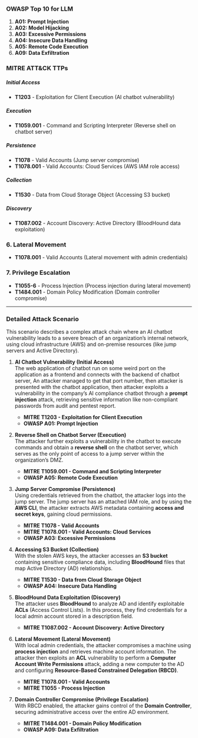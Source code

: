 ### **OWASP Top 10 for LLM**

1. **A01: Prompt Injection** 
2. **A02: Model Hijacking**
3. **A03: Excessive Permissions**
4. **A04: Insecure Data Handling**
5. **A05: Remote Code Execution**
6. **A09: Data Exfiltration**

###  **MITRE ATT&CK TTPs**

##### **Initial Access**
   - **T1203** - Exploitation for Client Execution (AI chatbot vulnerability)
##### **Execution**
   - **T1059.001** - Command and Scripting Interpreter (Reverse shell on chatbot server)
##### **Persistence**
   - **T1078** - Valid Accounts (Jump server compromise)
   - **T1078.001** - Valid Accounts: Cloud Services (AWS IAM role access)
##### **Collection**
   - **T1530** - Data from Cloud Storage Object (Accessing S3 bucket)
##### **Discovery**
   - **T1087.002** - Account Discovery: Active Directory (BloodHound data exploitation)
### 6. **Lateral Movement**
   - **T1078.001** - Valid Accounts (Lateral movement with admin credentials)
### 7. **Privilege Escalation**
   - **T1055-6** - Process Injection (Process injection during lateral movement)
   - **T1484.001** - Domain Policy Modification (Domain controller compromise)

---

### **Detailed Attack Scenario**

This scenario describes a complex attack chain where an AI chatbot vulnerability leads to a severe breach of an organization’s internal network, using cloud infrastructure (AWS) and on-premise resources (like jump servers and Active Directory).

1. **AI Chatbot Vulnerability (Initial Access)**  
   The web application of chatbot run on some weird port on the application as a frontend and connects with the backend of chatbot server, An attacker managed to get that port number, then attacker is presented with the chatbot application, then attacker exploits a vulnerability in the company’s AI compliance chatbot through a **prompt injection** attack, retrieving sensitive information like non-compliant passwords from audit and pentest report.  
   - **MITRE T1203 - Exploitation for Client Execution**  
   - **OWASP A01: Prompt Injection**

2. **Reverse Shell on Chatbot Server (Execution)**  
   The attacker further exploits a vulnerability in the chatbot to execute commands and obtain a **reverse shell** on the chatbot server, which serves as the only point of access to a jump server within the organization’s DMZ.  
   - **MITRE T1059.001 - Command and Scripting Interpreter**  
   - **OWASP A05: Remote Code Execution**

3. **Jump Server Compromise (Persistence)**  
   Using credentials retrieved from the chatbot, the attacker logs into the jump server. The jump server has an attached IAM role, and by using the **AWS CLI**, the attacker extracts AWS metadata containing **access and secret keys**, gaining cloud permissions.  
   - **MITRE T1078 - Valid Accounts**  
   - **MITRE T1078.001 - Valid Accounts: Cloud Services**  
   - **OWASP A03: Excessive Permissions**

4. **Accessing S3 Bucket (Collection)**  
   With the stolen AWS keys, the attacker accesses an **S3 bucket** containing sensitive compliance data, including **BloodHound** files that map Active Directory (AD) relationships.  
   - **MITRE T1530 - Data from Cloud Storage Object**  
   - **OWASP A04: Insecure Data Handling**

5. **BloodHound Data Exploitation (Discovery)**  
   The attacker uses **BloodHound** to analyze AD and identify exploitable **ACLs** (Access Control Lists). In this process, they find credentials for a local admin account stored in a description field.  
   - **MITRE T1087.002 - Account Discovery: Active Directory**

6. **Lateral Movement (Lateral Movement)**  
   With local admin credentials, the attacker compromises a machine using **process injection** and retrieves machine account information. The attacker then exploits an **ACL** vulnerability to perform a **Computer Account Write Permissions** attack, adding a new computer to the AD and configuring **Resource-Based Constrained Delegation (RBCD)**.  
   - **MITRE T1078.001 - Valid Accounts**  
   - **MITRE T1055 - Process Injection**

7. **Domain Controller Compromise (Privilege Escalation)**  
   With RBCD enabled, the attacker gains control of the **Domain Controller**, securing administrative access over the entire AD environment.  
   - **MITRE T1484.001 - Domain Policy Modification**  
   - **OWASP A09: Data Exfiltration**